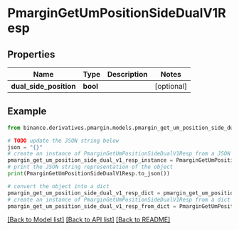 # PmarginGetUmPositionSideDualV1Resp


## Properties

Name | Type | Description | Notes
------------ | ------------- | ------------- | -------------
**dual_side_position** | **bool** |  | [optional] 

## Example

```python
from binance.derivatives.pmargin.models.pmargin_get_um_position_side_dual_v1_resp import PmarginGetUmPositionSideDualV1Resp

# TODO update the JSON string below
json = "{}"
# create an instance of PmarginGetUmPositionSideDualV1Resp from a JSON string
pmargin_get_um_position_side_dual_v1_resp_instance = PmarginGetUmPositionSideDualV1Resp.from_json(json)
# print the JSON string representation of the object
print(PmarginGetUmPositionSideDualV1Resp.to_json())

# convert the object into a dict
pmargin_get_um_position_side_dual_v1_resp_dict = pmargin_get_um_position_side_dual_v1_resp_instance.to_dict()
# create an instance of PmarginGetUmPositionSideDualV1Resp from a dict
pmargin_get_um_position_side_dual_v1_resp_from_dict = PmarginGetUmPositionSideDualV1Resp.from_dict(pmargin_get_um_position_side_dual_v1_resp_dict)
```
[[Back to Model list]](../README.md#documentation-for-models) [[Back to API list]](../README.md#documentation-for-api-endpoints) [[Back to README]](../README.md)


